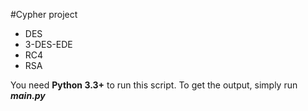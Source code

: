 #Cypher project
- DES
- 3-DES-EDE
- RC4
- RSA

You need **Python 3.3+** to run this script.
To get the output, simply run ___main.py___
